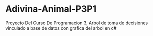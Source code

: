 # Adivina-Animal-P3P1
Proyecto Del Curso De Programacion 3, Arbol de toma de decisiones vinculado a base de datos con grafica del arbol en c#
